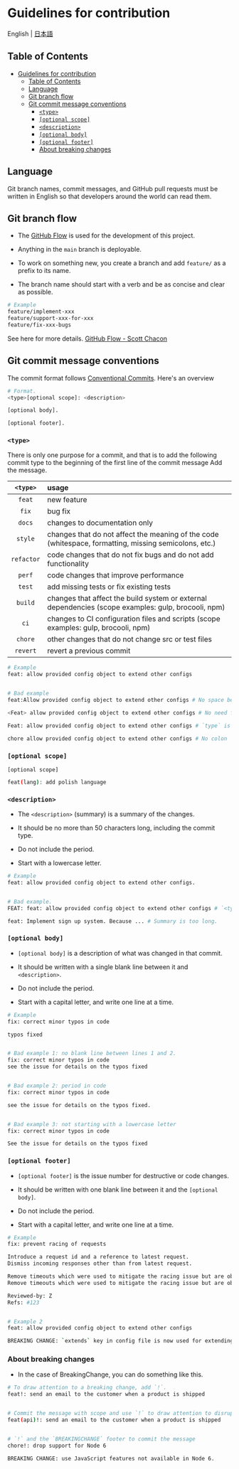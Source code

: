 # Guidelines for contribution

English | [日本語](./i18n/jp/CONTRIBUTING.md)

## Table of Contents

- [Guidelines for contribution](#guidelines-for-contribution)
  - [Table of Contents](#table-of-contents)
  - [Language](#language)
  - [Git branch flow](#git-branch-flow)
  - [Git commit message conventions](#git-commit-message-conventions)
    - [`<type>`](#type)
    - [`[optional scope]`](#optional-scope)
    - [`<description>`](#description)
    - [`[optional body]`](#optional-body)
    - [`[optional footer]`](#optional-footer)
    - [About breaking changes](#about-breaking-changes)

## Language

Git branch names, commit messages, and GitHub pull requests must be written in
English so that developers around the world can read them.

## Git branch flow

- The [GitHub Flow](http://scottchacon.com/2011/08/31/github-flow.html) is used
  for the development of this project.

- Anything in the `main` branch is deployable.

- To work on something new, you create a branch and add `feature/` as a prefix
  to its name.

- The branch name should start with a verb and be as concise and clear as
  possible.

```bash
# Example
feature/implement-xxx
feature/support-xxx-for-xxx
feature/fix-xxx-bugs
```

See here for more details.
[GitHub Flow - Scott Chacon](http://scottchacon.com/2011/08/31/github-flow.html)

## Git commit message conventions

The commit format follows
[Conventional Commits](https://www.conventionalcommits.org/). Here's an overview

```bash
# Format.
<type>[optional scope]: <description>

[optional body].

[optional footer].
```

### `<type>`

There is only one purpose for a commit, and that is to add the following commit
type to the beginning of the first line of the commit message Add the message.

|  `<type>`  | usage                                                                                                 |
| :--------: | :---------------------------------------------------------------------------------------------------- |
|   `feat`   | new feature                                                                                           |
|   `fix`    | bug fix                                                                                               |
|   `docs`   | changes to documentation only                                                                         |
|  `style`   | changes that do not affect the meaning of the code (whitespace, formatting, missing semicolons, etc.) |
| `refactor` | code changes that do not fix bugs and do not add functionality                                        |
|   `perf`   | code changes that improve performance                                                                 |
|   `test`   | add missing tests or fix existing tests                                                               |
|  `build`   | changes that affect the build system or external dependencies (scope examples: gulp, brocooli, npm)   |
|    `ci`    | changes to CI configuration files and scripts (scope examples: gulp, brocooli, npm)                   |
|  `chore`   | other changes that do not change src or test files                                                    |
|  `revert`  | revert a previous commit                                                                              |

```bash
# Example
feat: allow provided config object to extend other configs


# Bad example
feat:Allow provided config object to extend other configs # No space between `<type>` and `<description>`.

<Feat> allow provided config object to extend other configs # No need for `<` and `>`.

Feat: allow provided config object to extend other configs # `type` is uppercase

chore allow provided config object to extend other configs # No colon `:` between `<type>` and `<description>`.
```

### `[optional scope]`

`[optional scope]`

```bash
feat(lang): add polish language
```

### `<description>`

- The `<description>` (summary) is a summary of the changes.

- It should be no more than 50 characters long, including the commit type.

- Do not include the period.

- Start with a lowercase letter.

```bash
# Example
feat: allow provided config object to extend other configs.


# Bad example.
FEAT: feat: allow provided config object to extend other configs # `<type>` is uppercase.

feat: Implement sign up system. Because ... # Summary is too long.
```

### `[optional body]`

- `[optional body]` is a description of what was changed in that commit.

- It should be written with a single blank line between it and `<description>`.

- Do not include the period.

- Start with a capital letter, and write one line at a time.

```bash
# Example
fix: correct minor typos in code

typos fixed


# Bad example 1: no blank line between lines 1 and 2.
fix: correct minor typos in code
see the issue for details on the typos fixed


# Bad example 2: period in code
fix: correct minor typos in code

see the issue for details on the typos fixed.


# Bad example 3: not starting with a lowercase letter
fix: correct minor typos in code

See the issue for details on the typos fixed
```

### `[optional footer]`

- `[optional footer]` is the issue number for destructive or code changes.

- It should be written with one blank line between it and the `[optional body]`.

- Do not include the period.

- Start with a capital letter, and write one line at a time.

```bash
# Example
fix: prevent racing of requests

Introduce a request id and a reference to latest request.
Dismiss incoming responses other than from latest request.

Remove timeouts which were used to mitigate the racing issue but are obsolete now.
Remove timeouts which were used to mitigate the racing issue but are obsolete now.

Reviewed-by: Z
Refs: #123


# Example 2
feat: allow provided config object to extend other configs

BREAKING CHANGE: `extends` key in config file is now used for extending other config files
```

### About breaking changes

- In the case of BreakingChange, you can do something like this.

```bash
# To draw attention to a breaking change, add `!`.
feat!: send an email to the customer when a product is shipped


# Commit the message with scope and use `!` to draw attention to disruptive changes
feat(api)!: send an email to the customer when a product is shipped


# `!` and the `BREAKINGCHANGE` footer to commit the message
chore!: drop support for Node 6

BREAKING CHANGE: use JavaScript features not available in Node 6.
```
